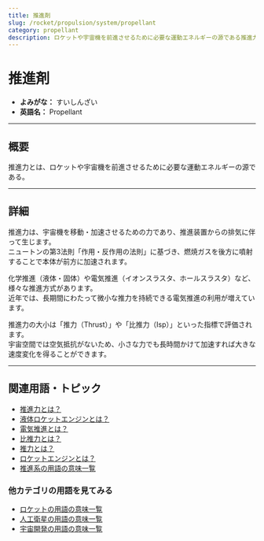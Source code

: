 ```yaml
---
title: 推進剤
slug: /rocket/propulsion/system/propellant
category: propellant
description: ロケットや宇宙機を前進させるために必要な運動エネルギーの源である推進力の意味・定義・内容について解説します。  
---
```


# 推進剤

- **よみがな：** すいしんざい 
- **英語名：** Propellant 

---

## 概要

推進力とは、ロケットや宇宙機を前進させるために必要な運動エネルギーの源である。  

---

## 詳細

推進力は、宇宙機を移動・加速させるための力であり、推進装置からの排気に伴って生じます。  
ニュートンの第3法則「作用・反作用の法則」に基づき、燃焼ガスを後方に噴射することで本体が前方に加速されます。  

化学推進（液体・固体）や電気推進（イオンスラスタ、ホールスラスタ）など、様々な推進方式があります。  
近年では、長期間にわたって微小な推力を持続できる電気推進の利用が増えています。  

推進力の大小は「推力（Thrust）」や「比推力（Isp）」といった指標で評価されます。  
宇宙空間では空気抵抗がないため、小さな力でも長時間かけて加速すれば大きな速度変化を得ることができます。  

---

## 関連用語・トピック

- [推進力とは？](/docs/rocket/propulsion/system/propulsion/)
- [液体ロケットエンジンとは？](/docs/rocket/propulsion/type/liquid-engine/)
- [電気推進とは？](/docs/rocket/propulsion/type/electric-propulsion/)
- [比推力とは？](/docs/rocket/propulsion/system/isp/)
- [推力とは？](/docs/rocket/propulsion/system/thrust/)
- [ロケットエンジンとは？](/docs/rocket/propulsion/rocket-engine/)
- [推進系の用語の意味一覧](/docs/category/propulsion/)

### 他カテゴリの用語を見てみる
- [ロケットの用語の意味一覧](/docs/category/rocket/)
- [人工衛星の用語の意味一覧](/docs/category/satellite/)
- [宇宙開発の用語の意味一覧](/docs/category/glossary/)
